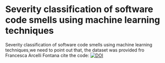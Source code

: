 # Severity classification of software code smells using machine learning techniques
Severity classification of software code smells using machine learning techniques,we need to point out that, the dataset was provided fro Francesca Arcelli Fontana
cite the code: [![DOI](https://zenodo.org/badge/415059600.svg)](https://zenodo.org/badge/latestdoi/415059600)

